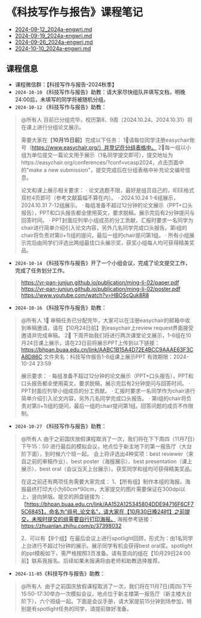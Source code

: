 # 《科技写作与报告》课程笔记

- [2024-09-12_2024a-engwri.md](../../data/2024a-engwri/2024-09-12_2024a-engwri.md)
- [2024-09-19_2024a-engwri.md](../../data/2024a-engwri/2024-09-19_2024a-engwri.md)
- [2024-09-26_2024a-engwri.md](../../data/2024a-engwri/2024-09-26_2024a-engwri.md)
- [2024-10-10_2024a-engwri.md](../../data/2024a-engwri/2024-10-10_2024a-engwri.md)

## 课程信息

- 课程微信群：【科技写作与报告-2024秋季】
- `2024-10-10` 《科技写作与报告》助教：请大家尽快组队并填写文档，明晚24:00后，未填写的同学将被随机分组。
- `2024-10-12` 《科技写作与报告》助教：

> @所有人 
> 目前已分组完毕，校历第8、9周（2024.10.24、2024.10.31）将在课上进行分组论文展示。
>
> 需要大家在【**10月15日前**】完成以下任务：
> 1⃣️请每位同学注册easychair账号（https://www.easychair.org/）并登记在分组表格中。
> 2⃣️每一组以小组为单位提交一篇论文用于展示（1名同学提交即可），提交地址为https://easychair.org/conferences/?conf=vcasp2024，点击页面中的"make a new submission"，提交完成后在分组表格中补充论文编号信息。
>
> 论文和课上展示相关要求：
> · 论文选题不限，最好是组员自己的，IEEE格式双栏4页即可（参考文献篇幅不算在内）。
> · 2024.10.24 1-6组展示，2024.10.31 7-12组展示。
> · 每组准备不超过12分钟的论文展示（PPT+口头报告），PPT和口头报告都全使用英文，要求脱稿，展示完后有2分钟提问与回答时间。
> · PPT封面应列举小组成员的分工贡献，汇报时要求一名同学为chair进行简单介绍引入论文内容，另外几名同学完成口头报告。第i组的chair将负责对第(i+1)组的提问，最后一组的chair提问第1组。
> · 所有小组展示完后由同学们评选出两组最佳口头展示奖，获奖小组每人均可获得精美奖品。

- `2024-10-14` 《科技写作与报告》开了一个小组会议，完成了论文提交工作，完成了任务划分工作。

> https://vr-pan-junjun.github.io/publication/ming-li-02/paper.pdf
> https://vr-pan-junjun.github.io/publication/ming-li-02/poster.pdf
> https://www.youtube.com/watch?v=HBOScQuk8R8

- `2024-10-16` 《科技写作与报告》助教：

> @所有人 
> 1⃣️ 审稿任务已分配完毕，大家可以在注册easychair的邮箱中收到审稿邀请，请在【10月24日前】到easychair上review request界面接受邀请并完成审稿。
> 2⃣️ 下周开始我们将进行两次课堂论文展示，1-6组在10月24日课上展示，请在23日前将展示PPT上传到以下链接：
> https://bhpan.buaa.edu.cn/link/AABC1B15A4D72E4BCC9AAAE63F3CA8D86C
> 文件夹名：科技写作报告1-6组课上展示PPT
> 有效期限：2024-10-24 23:59
>
> 展示要求：
> · 每组准备不超过12分钟的论文展示（PPT+口头报告），PPT和口头报告都全使用英文，要求脱稿，展示完后有2分钟提问与回答时间。
> · PPT封面应列举小组成员的分工贡献。
> · 汇报时要求一名同学作为chair进行简单介绍引入论文内容，另外几名同学完成口头报告。
> · 第i组的chair将负责对第(i+1)组的提问，最后一组的chair提问第1组。回答问题的成员不作限制。

- `2024-10-27` 《科技写作与报告》助教：

> @所有人 
> 由于之前国庆放假课程取消了一次，我们将在下下周四（11月7日）下午15：50 进行最后的模拟会议，地点位于新主地下的第一报告厅（大台阶下面），到时候六个班一起。
> 会上将评选出4种奖项：best reviewer（来自之前的审稿作业）、best poster（海报展示）、best presentation（课上展示）、best oral（会议当天上台展示）。获奖同学和组均可获得精美奖品。
>
> 在这之前还有两项任务需要大家完成：
> 1、【所有组】制作本组的海报，海报最终打印大小为60cm*90cm，大家提交的图片需要保证在300dpi以上，竖向排版。提交的网盘链接为：【https://bhpan.buaa.edu.cn/link/AA152A125345804DDE94716F6CF75C6845】，命名为“组号_论文名”，请大家在【10月30日晚24时】之前提交，未按时提交的组需要自行打印海报。
> 海报参考链接：https://zhuanlan.zhihu.com/p/37398032
>
> 2、可以有【8个组】在最后会议上进行spotlight回顾，形式为：由1名同学上台进行不超过1分钟的展示。展示同学有机会获得best oral奖。spotlight的ppt模板如下，需严格按照3页准备。请有意向的组在【10月29日24:00前】联系我报名。后续如果未报满将由老师和助教选择推荐。

- `2024-11-05`《科技写作与报告》助教：

> @所有人 
> 由于之前国庆放假课程取消了一次，我们将在11月7日(周四)下午15:50-17:30举办一次模拟会议，地点位于新主楼第一报告厅（新主楼大台阶下），六个班级一起。下面是会议手册，请大家提前15分钟到场参加，特别是有spotlight任务的同学，请提前做好准备。

